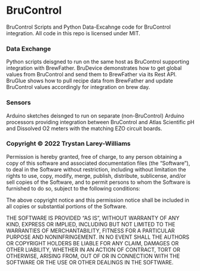 # BruControl
BruControl Scripts and Python Data-Excahnge code for BruControl integration. All code in this repo is licensed under MIT. 

### Data Exchange
Python scripts deisgned to run on the same host as BruControl supporting integration with BrewFather. BruDevice demonstrates how to get global values from BruControl and send them to BrewFather via its Rest API. BruGlue shows how to pull recipe data from BrewFather and update BruControl values accordingly for integration on brew day. 

### Sensors
Arduino sketches deisnged to run on separate (non-BruControl) Arduino processors providing integration between BruControl and Atlas Scientific pH and Dissolved O2 meters with the matching EZO circuit boards.

### Copyright © 2022 Trystan Larey-Williams
Permission is hereby granted, free of charge, to any person obtaining a copy of this software and associated documentation files (the “Software”), to deal in the Software without restriction, including without limitation the rights to use, copy, modify, merge, publish, distribute, sublicense, and/or sell copies of the Software, and to permit persons to whom the Software is furnished to do so, subject to the following conditions:

The above copyright notice and this permission notice shall be included in all copies or substantial portions of the Software.

THE SOFTWARE IS PROVIDED “AS IS”, WITHOUT WARRANTY OF ANY KIND, EXPRESS OR IMPLIED, INCLUDING BUT NOT LIMITED TO THE WARRANTIES OF MERCHANTABILITY, FITNESS FOR A PARTICULAR PURPOSE AND NONINFRINGEMENT. IN NO EVENT SHALL THE AUTHORS OR COPYRIGHT HOLDERS BE LIABLE FOR ANY CLAIM, DAMAGES OR OTHER LIABILITY, WHETHER IN AN ACTION OF CONTRACT, TORT OR OTHERWISE, ARISING FROM, OUT OF OR IN CONNECTION WITH THE SOFTWARE OR THE USE OR OTHER DEALINGS IN THE SOFTWARE.
